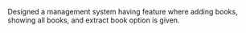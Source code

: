 Designed a management system having feature where adding books, showing all books, and extract book option is given.
